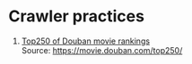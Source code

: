 # Crawler practices
1. [Top250 of Douban movie rankings](./DoubanMovieTop250)
<br>Source:  <https://movie.douban.com/top250/>